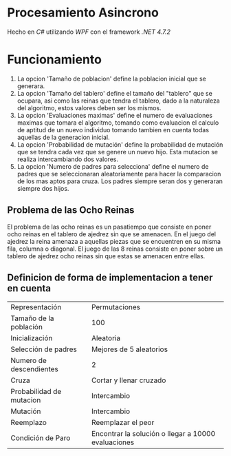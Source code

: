 # Procesamiento Asincrono
Hecho en *C#* utilizando *WPF* con el framework *.NET 4.7.2*


# Funcionamiento
1. La opcion 'Tamaño de poblacion' define la poblacion inicial que se generara.
1. La opcion 'Tamaño del tablero' define el tamaño del "tablero" que se ocupara, asi como las reinas que tendra el tablero, dado a la naturaleza del algoritmo, estos valores deben ser los mismos.
1. La opcion 'Evaluaciones maximas' define el numero de evaluaciones maximas que tomara el algoritmo, tomando como evaluacion el calculo de aptitud de un nuevo individuo tomando tambien en cuenta todas aquellas de la generacion inicial.
1. La opcion 'Probabilidad de mutación' define la probabilidad de mutación que se tendra cada vez que se genere un nuevo hijo. Esta mutacion se realiza intercambiando dos valores.
1. La opcion 'Numero de padres para selecciona' define el numero de padres que se seleccionaran aleatoriamente para hacer la comparacion de los mas aptos para cruza. Los padres siempre seran dos y generaran siempre dos hijos.

## Problema de las Ocho Reinas

El problema de las ocho reinas es un pasatiempo que consiste en poner ocho reinas en el tablero de ajedrez sin que se amenacen. En el juego del ajedrez la reina amenaza a aquellas piezas que se encuentren en su misma fila, columna o diagonal. El juego de las 8 reinas consiste en poner sobre un tablero de ajedrez ocho reinas sin que estas se amenacen entre ellas.

## Definicion de forma de implementacion a tener en cuenta

|                          |                                                     |
|--------------------------|-----------------------------------------------------|
| Representación           | Permutaciones                                       |
| Tamaño de la población   | 100                                                 |
| Inicialización           | Aleatoria                                           |
| Selección de padres      | Mejores de 5 aleatorios                             |
| Numero de descendientes  | 2                                                   |
| Cruza                    | Cortar y llenar cruzado                             |
| Probabilidad de mutacion | Intercambio                                         |
| Mutación                 | Intercambio                                         |
| Reemplazo                | Reemplazar el peor                                  |
| Condición de Paro        | Encontrar la solución o llegar a 10000 evaluaciones |